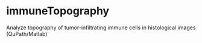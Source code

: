 # immuneTopography
Analyze topography of tumor-infiltrating immune cells in histological images (QuPath/Matlab)
